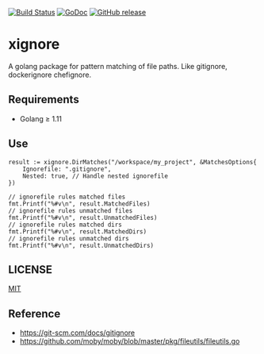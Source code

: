 [![Build Status][travis-image]][travis-url]
[![GoDoc][godoc-image]][godoc-url]
[![GitHub release][release-image]][release-url]

# xignore

A golang package for pattern matching of file paths. Like gitignore, dockerignore chefignore.


## Requirements

* Golang ≥ 1.11


## Use

```golang
result := xignore.DirMatches("/workspace/my_project", &MatchesOptions{
	Ignorefile: ".gitignore",
	Nested: true, // Handle nested ignorefile
})

// ignorefile rules matched files
fmt.Printf("%#v\n", result.MatchedFiles)
// ignorefile rules unmatched files
fmt.Printf("%#v\n", result.UnmatchedFiles)
// ignorefile rules matched dirs
fmt.Printf("%#v\n", result.MatchedDirs)
// ignorefile rules unmatched dirs
fmt.Printf("%#v\n", result.UnmatchedDirs)
```


## LICENSE
[MIT](https://github.com/zealic/xignore/blob/master/LICENSE.txt)


## Reference

* https://git-scm.com/docs/gitignore
* https://github.com/moby/moby/blob/master/pkg/fileutils/fileutils.go

[travis-image]: https://travis-ci.org/zealic/xignore.svg
[travis-url]:   https://travis-ci.org/zealic/xignore
[godoc-image]:  https://godoc.org/github.com/zealic/xignore?status.svg
[godoc-url]:    https://godoc.org/github.com/zealic/xignore
[release-image]: https://img.shields.io/github/release/zealic/xignore.svg
[release-url]:   https://github.com/zealic/go2node/releases/xignore
